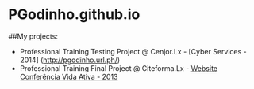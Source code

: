 PGodinho.github.io
==================


##My projects:

* Professional Training Testing Project @ Cenjor.Lx - [Cyber Services - 2014] (http://pgodinho.url.ph/)
* Professional Training Final Project @ Citeforma.Lx - [Website Conferência Vida Ativa - 2013](http://pgodinho.github.io/Conferencia_Site/) 
